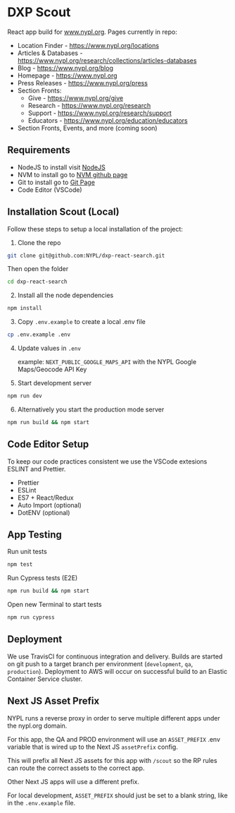 # DXP Scout

React app build for www.nypl.org. Pages currently in repo:

- Location Finder - https://www.nypl.org/locations
- Articles & Databases - https://www.nypl.org/research/collections/articles-databases
- Blog - https://www.nypl.org/blog
- Homepage - https://www.nypl.org
- Press Releases - https://www.nypl.org/press
- Section Fronts:
  - Give - https://www.nypl.org/give
  - Research - https://www.nypl.org/research
  - Support - https://www.nypl.org/research/support
  - Educators - https://www.nypl.org/education/educators
- Section Fronts, Events, and more (coming soon)

## Requirements

- NodeJS to install visit [NodeJS](https://nodejs.org/en)
- NVM to install go to [NVM github page](https://github.com/nvm-sh/nvm)
- Git to install go to [Git Page](https://git-scm.com/book/en/v2/Getting-Started-Installing-Git)
- Code Editor (VSCode)

## Installation Scout (Local)

Follow these steps to setup a local installation of the project:

1. Clone the repo

```sh
git clone git@github.com:NYPL/dxp-react-search.git
```

Then open the folder

```sh
cd dxp-react-search
```

2. Install all the node dependencies

```sh
npm install
```

3. Copy `.env.example` to create a local .env file

```sh
cp .env.example .env
```

4. Update values in `.env`

   example: `NEXT_PUBLIC_GOOGLE_MAPS_API` with the NYPL Google Maps/Geocode API Key

5. Start development server

```sh
npm run dev
```

6. Alternatively you start the production mode server

```sh
npm run build && npm start
```

## Code Editor Setup

To keep our code practices consistent we use the VSCode extesions ESLINT and Prettier.

- Prettier
- ESLint
- ES7 + React/Redux
- Auto Import (optional)
- DotENV (optional)

## App Testing

Run unit tests

```sh
npm test
```

Run Cypress tests (E2E)

```sh
npm run build && npm start
```

Open new Terminal to start tests

```sh
npm run cypress
```

## Deployment

We use TravisCI for continuous integration and delivery. Builds are started on git push to a target branch per environment (`development`, `qa`, `production`). Deployment to AWS will occur on successful build to an Elastic Container Service cluster.

## Next JS Asset Prefix

NYPL runs a reverse proxy in order to serve multiple different apps under the nypl.org domain.

For this app, the QA and PROD environment will use an `ASSET_PREFIX` .env variable that is wired up to the Next JS `assetPrefix` config.

This will prefix all Next JS assets for this app with `/scout` so the RP rules can route the correct assets to the correct app.

Other Next JS apps will use a different prefix.

For local development, `ASSET_PREFIX` should just be set to a blank string, like in the `.env.example` file.
